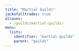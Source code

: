 ```yaml
---
title: "Martial Guilds"
jackofalltrades: true
aliases:
  - /guilds/martial-guilds/
menu:
  lists:
    identifier: "martial-guilds"
    parent: "guilds"
---
```

